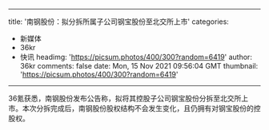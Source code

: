 
---
title: '南钢股份：拟分拆所属子公司钢宝股份至北交所上市'
categories: 
 - 新媒体
 - 36kr
 - 快讯
headimg: 'https://picsum.photos/400/300?random=6419'
author: 36kr
comments: false
date: Mon, 15 Nov 2021 09:56:04 GMT
thumbnail: 'https://picsum.photos/400/300?random=6419'
---

<div>   
36氪获悉，南钢股份发布公告称，拟将其控股子公司钢宝股份分拆至北交所上市。本次分拆完成后，南钢股份股权结构不会发生变化，且仍拥有对钢宝股份的控股权。  
</div>
            